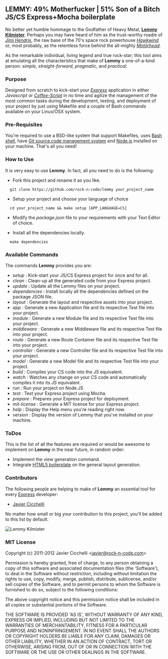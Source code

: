 ## LEMMY: 49% Motherfucker | 51% Son of a Bitch JS/CS Express+Mocha boilerplate

No better yet humble hommage to the Godfather of Heavy Metal, __[Lemmy Kilmister][0]__. 
Perhaps you may have heard of him as the trust-worthy roadie of *[Jimi
Hendrix][1]*, the raw base of the 70's space rock powerhouse *[Hawkwind][2]* or, most 
probably, as the relentless force behind the all-mighty *[Motörhead][3]*.

As the remarkable individual, living legend and true rock-star; this
tool aims at emulating all the characteristics that make of __Lemmy__ a
one-of-a-kind person: *simple*, *straight-forward*, *pragmatic*, and *practical*.

### Purpose

Designed from scratch to kick-start your *[Express][4]* application in 
either *Javascript* or *[Coffee-Script][5]* in no time and agilize the 
management of the most common tasks during the development, testing, and
deployment of your project by just using Makefile and a couple of Bash commands
available on your Linux/OSX system.

### Pre-Requisites

You're required to use a BSD-like system that support Makefiles, uses
[Bash shell][6], have [Git source code management system][7] and [Node.js][8] installed 
on your machine. That's all you need!

### How to Use

It is very easy to use __Lemmy__. In fact, all you need to do is the
following:

* Fork this project and rename it as you like.

```shell
  git clone https://github.com/rock-n-code/lemmy your_project_name
```

* Setup your project and choose your language of choice

```shell
  cd your_project_name && make setup [APP_LANGUAGE=CS]
```

* Modify the *package.json* file to your requirements with your Text
  Editor of choice.

* Install all the dependencies locally.

```shell
  make dependencies
```

### Available Commands

The commands __Lemmy__ provides you are:

* *setup* : Kick-start your JS/CS Express project for once and for all.
* *clean* : Clean-up all the generated code from your Express project.
* *update* : Update all the Lemmy files on your project.
* *dependencies* : Install locally all the dependencies defined on the package JSON file.
* *layout* : Generate the layout and respective assets into your project.
* *app* : Generate a new Application file and its respective Test file into your project. 
* *module* : Generate a new Module file and its respective Test file into your project.
* *middleware* : Generate a new Middleware file and its respective Test file into your project.
* *route* : Generate a new Route Container file and its respective Test file into your project.
* *controller* : Generate a new Controller file and its respective Test file into your project.
* *model* : Generate a new Model file and its respective Test file into your project.
* *build* : Compiles your CS code into the JS equivalent.
* *watch* : Watches any change on your CS code and automatically compiles it into its JS equivalent.
* *run* : Run your project on Node.JS
* *test* : Test your Express project using Mocha.
* *prepare* : Prepares your Express project for deployment.
* *mit-license* : Generate a MIT license for your Express project.
* *help* : Display the Help menu you're reading right now.
* *version* : Display the version of Lemmy that you've installed on your machine.

### ToDos

This is the list of all the features are required or would be awesome to
implement on __Lemmy__ in the near future, in random order:

* Implement the *view* generation command.
* Integrate [HTML5 boilerplate][10] on the general layout generation.

### Contributors

The following people are helping to make of __Lemmy__ an essential tool
for every [Express][4] developer:

* [Javier Cicchelli][11]

No matter how small or big your contribution to this project, you'll be
added to this list by default.

![Lemmy Kilmister][9]

### MIT License

Copyright (c) 2011-2012 Javier Cicchelli &lt;javier@rock-n-code.com&gt;

Permission is hereby granted, free of charge, to any person obtaining a copy of this 
software and associated documentation files (the 'Software'), to deal in the Software 
without restriction, including without limitation the rights to use, copy, modify, 
merge, publish, distribute, sublicense, and/or sell copies of the Software, and to 
permit persons to whom the Software is furnished to do so, subject to the following 
conditions:

The above copyright notice and this permission notice shall be included in all copies 
or substantial portions of the Software.

THE SOFTWARE IS PROVIDED 'AS IS', WITHOUT WARRANTY OF ANY KIND, EXPRESS OR IMPLIED, 
INCLUDING BUT NOT LIMITED TO THE WARRANTIES OF MERCHANTABILITY, FITNESS FOR A PARTICULAR 
PURPOSE AND NONINFRINGEMENT. IN NO EVENT SHALL THE AUTHORS OR COPYRIGHT HOLDERS BE LIABLE 
FOR ANY CLAIM, DAMAGES OR OTHER LIABILITY, WHETHER IN AN ACTION OF CONTRACT, TORT OR 
OTHERWISE, ARISING FROM, OUT OF OR IN CONNECTION WITH THE SOFTWARE OR THE USE OR 
OTHER DEALINGS IN THE SOFTWARE. 

[0]: http://en.wikipedia.org/wiki/Lemmy
[1]: http://www.jimihendrix.com
[2]: http://www.hawkwind.com/
[3]: http://www.imotorhead.com
[4]: http://expressjs.com
[5]: http://coffeescript.org
[6]: http://www.gnu.org/software/bash
[7]: http://git-scm.com
[8]: http://nodejs.org
[9]: http://30daysout.files.wordpress.com/2010/12/lemmypublicity1robertjohn_20101130_123211.jpg
[10]: https://github.com/h5bp/html5-boilerplate
[11]: https://github.com/mr-rock

